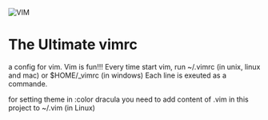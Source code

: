 ![VIM](https://dnp4pehkvoo6n.cloudfront.net/43c5af597bd5c1a64eb1829f011c208f/as/Ultimate%20Vimrc.svg)

# The Ultimate vimrc
a config for vim.
Vim is fun!!!
Every time start vim, run ~/.vimrc (in unix, linux and mac) or $HOME/\_vimrc (in windows)
Each line is exeuted as a commande.


for setting theme in :color dracula 
    you need to add content of .vim in this project to ~/.vim (in Linux)
















